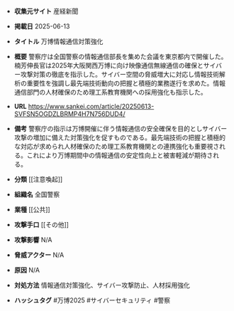 - **収集元サイト**
産経新聞

- **掲載日**
2025-06-13

- **タイトル**
万博情報通信対策強化

- **概要**
警察庁は全国警察の情報通信部長を集めた会議を東京都内で開催した。楠芳伸長官は2025年大阪関西万博に向け映像通信無線通信の確保とサイバー攻撃対策の徹底を指示した。サイバー空間の脅威増大に対応し情報技術解析の重要性を強調し最先端技術動向の把握と積極的業務遂行を求めた。情報通信部門の人材確保のため理工系教育機関への採用強化も指示した。

- **URL**
https://www.sankei.com/article/20250613-SVFSN5OGDZLBRMP4H7N756DUD4/

- **備考**
警察庁の指示は万博開催に伴う情報通信の安全確保を目的としサイバー攻撃の増加に備えた対策強化を促すものである。最先端技術の把握と積極的な対応が求められ人材確保のため理工系教育機関との連携強化も重要視される。これにより万博期間中の情報通信の安定性向上と被害軽減が期待される。

- **分類**
[[注意喚起]]

- **組織名**
全国警察

- **業種**
[[公共]]

- **攻撃手口**
[[その他]]

- **攻撃影響**
N/A

- **脅威アクター**
N/A

- **原因**
N/A

- **対処方法**
情報通信対策強化、サイバー攻撃防止、人材採用強化

- **ハッシュタグ**
#万博2025 #サイバーセキュリティ #警察

